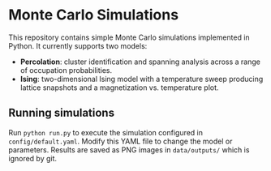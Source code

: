# Monte Carlo Simulations

This repository contains simple Monte Carlo simulations implemented in Python.
It currently supports two models:

- **Percolation**: cluster identification and spanning analysis across a range of
  occupation probabilities.
- **Ising**: two-dimensional Ising model with a temperature sweep producing
  lattice snapshots and a magnetization vs. temperature plot.

## Running simulations

Run `python run.py` to execute the simulation configured in
`config/default.yaml`. Modify this YAML file to change the model or parameters.
Results are saved as PNG images in `data/outputs/` which is ignored by git.
